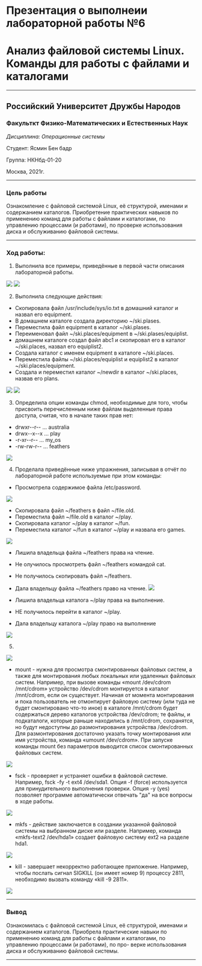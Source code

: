 # Презентация о выполнеии лабораторной работы №6
# Анализ файловой системы Linux. Команды для работы с файлами и каталогами

----

## Российский Университет Дружбы Народов

### Факульткт Физико-Математических и Естественных Наук

*Дисциплина: Операционные системы*

Студент: Ясмин Бен бадр

Группа: НКНбд-01-20

Москва, 2021г.

----

### Цель работы

Ознакомление с файловой системой Linux, её структурой, именами и содержанием каталогов. Приобретение практических навыков по применению команд для работы с файлами и каталогами, по управлению процессами (и работами), по проверке использования диска и обслуживанию файловой системы.

----

### Ход работы:
1. Выполнила все примеры, приведённые в первой части описания лабораторной работы.

![](https://raw.githubusercontent.com/benbaderyasmine/lab6/main/photo/lab6/1.png)
![](https://raw.githubusercontent.com/benbaderyasmine/lab6/main/photo/lab6/2.png)


2.	Выполнила следующие действия:

* Скопировала файл /usr/include/sys/io.txt в домашний каталог и назвал его equipment.
* В домашнем каталоге создала директорию ~/ski.plases.
* Переместила файл equipment в каталог ~/ski.plases.
* Переименовал файл ~/ski.plaсes/equipment в ~/ski.plases/equiplist.
*  домашнем каталоге создал файл abc1 и скопировал его в каталог ~/ski.plaсes, назвал его equiplist2.
* Создала каталог с именем equipment в каталоге ~/ski.plaсes.
* Переместила файлы ~/ski.plaсes/equiplist и equiplist2 в каталог ~/ski.plaсes/equipment.
* Создала и переместил каталог ~/newdir в каталог ~/ski.plaсes, назвав его plans.
 
![](https://raw.githubusercontent.com/benbaderyasmine/lab6/main/photo/lab6/3.png)
![](https://raw.githubusercontent.com/benbaderyasmine/lab6/main/photo/lab6/3.1.png)

 3.	Определила опции команды chmod, необходимые для того, чтобы присвоить перечисленным ниже файлам выделенные права доступа, считая, что в начале таких прав нет:

* drwxr--r-- ... australia
* drwx--x--x ... play
* -r-xr--r-- ... my_os
* -rw-rw-r-- ... feathers

![](https://raw.githubusercontent.com/benbaderyasmine/lab6/main/photo/lab6/4.png)

 4.	Проделала приведённые ниже упражнения, записывая в отчёт по лабораторной работе используемые при этом команды:

* Просмотрела содержимое файла /etc/password.

![](https://raw.githubusercontent.com/benbaderyasmine/lab6/main/photo/lab6/5.png)
* Скопировала файл ~/feathers в файл ~/file.old.
* Переместила файл ~/file.old в каталог ~/play.
* Скопировала каталог ~/play в каталог ~/fun.
* Переместила каталог ~/fun в каталог ~/play и назвала его games.

 ![](https://raw.githubusercontent.com/benbaderyasmine/lab6/main/photo/lab6/6.png)

* Лишила владельца файла ~/feathers права на чтение.
* Не олучилось просмотреть файл ~/feathers командой cat.
* Не получилось скопировать файл ~/feathers.
* Дала владельцу файла ~/feathers право на чтение.
![](https://raw.githubusercontent.com/benbaderyasmine/lab6/main/photo/lab6/7.png)

* Лишила владельца каталога ~/play права на выполнение.
* НЕ получилось перейти в каталог ~/play.
* Дала владельцу каталога ~/play право на выполнение

![](https://raw.githubusercontent.com/benbaderyasmine/lab6/main/photo/lab6/8.png)

5.	
![](https://raw.githubusercontent.com/benbaderyasmine/lab6/main/photo/lab6/9.png)

* mount - нужна для просмотра смонтированных файловых систем, а также для монтирования любых локальных или удаленных файловых систем. Например, при вызове команды «mount /dev/cdrom /mnt/cdrom» устройство /dev/cdrom монтируется в каталог /mnt/cdrom, если он существует. Начиная от момента монтирования и пока пользователь не отмонтирует файловую систему (или туда не будет смонтировано что-то иное) в каталоге /mnt/cdrom будет содержаться дерево каталогов устройства /dev/cdrom; те файлы, и подкаталоги, которые раньше находились в /mnt/cdrom, сохранятся, но будут недоступны до размонтирования устройства /dev/cdrom. Для размонтирования достаточно указать точку монтирования или имя устройства, команда «umount /dev/cdrom». При запуске команды mount без параметров выводится список смонтированных файловых систем.

![](https://raw.githubusercontent.com/benbaderyasmine/lab6/main/photo/lab6/mount.png)

* fsck - проверяет и устраняет ошибки в файловой системе. Например, fsck -fy -t ext4 /dev/sda1. Опция -f (force) используется для принудительного выполнения проверки. Опция -y (yes) позволяет программе автоматически отвечать "да" на все вопросы в ходе работы.

![](https://raw.githubusercontent.com/benbaderyasmine/lab6/main/photo/lab6/fsck.png)

* mkfs - действие заключается в создании указанной файловой системы на выбранном диске или разделе. Например, команда «mkfs-text2 /dev/hda1» создает файловую систему ext2 на разделе hda1.

![](https://raw.githubusercontent.com/benbaderyasmine/lab6/main/photo/lab6/mkfs.png)

* kill - завершает некорректно работающее приложение. Например, чтобы послать сигнал SIGKILL (он имеет номер 9) процессу 2811, необходимо вызвать команду «kill -9 2811».

![](https://raw.githubusercontent.com/benbaderyasmine/lab6/main/photo/lab6/kill.png)

----

### Вывод

Ознакомилась с файловой системой Linux, её структурой, именами и содержанием каталогов. Приобрела практические навыки по применению команд для работы с файлами и каталогами, по управлению процессами (и работами), по про- верке использования диска и обслуживанию файловой системы.

----